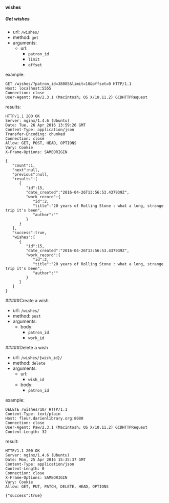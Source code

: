 #### wishes

##### Get wishes

* url: `/wishes/`
* method: `get`
* arguments:
  * url:
    * `patron_id`
    * `limit`
    * `offset`

example:

```
GET /wishes/?patron_id=38085&limit=10&offset=0 HTTP/1.1
Host: localhost:5555
Connection: close
User-Agent: Paw/2.3.1 (Macintosh; OS X/10.11.2) GCDHTTPRequest
```

results:

```
HTTP/1.1 200 OK
Server: nginx/1.4.6 (Ubuntu)
Date: Tue, 26 Apr 2016 13:59:26 GMT
Content-Type: application/json
Transfer-Encoding: chunked
Connection: close
Allow: GET, POST, HEAD, OPTIONS
Vary: Cookie
X-Frame-Options: SAMEORIGIN

{  
   "count":1,
   "next":null,
   "previous":null,
   "results":[  
      {  
         "id":15,
         "date_created":"2016-04-26T13:56:53.437939Z",
         "work_record":{  
            "id":2,
            "title":"20 years of Rolling Stone : what a long, strange trip it's been",
            "author":""
         }
      }
   ],
   "success":true,
   "wishes":[  
      {  
         "id":15,
         "date_created":"2016-04-26T13:56:53.437939Z",
         "work_record":{  
            "id":2,
            "title":"20 years of Rolling Stone : what a long, strange trip it's been",
            "author":""
         }
      }
   ]
}
```
#####Create a wish

* url: `/wishes/`
* method: `post`
* arguments:
  * body:
    * `patron_id`
    * `work_id`

#####Delete a wish

* url: `/wishes/{wish_id}/`
* method: `delete`
* arguments:
    * url:
      * `wish_id`
    * body:
      * `patron_id`

example:

```
DELETE /wishes/10/ HTTP/1.1
Content-Type: text/plain
Host: fleur.darienlibrary.org:8080
Connection: close
User-Agent: Paw/2.3.1 (Macintosh; OS X/10.11.2) GCDHTTPRequest
Content-Length: 32
```

result:

```
HTTP/1.1 200 OK
Server: nginx/1.4.6 (Ubuntu)
Date: Mon, 25 Apr 2016 15:35:37 GMT
Content-Type: application/json
Content-Length: 0
Connection: close
X-Frame-Options: SAMEORIGIN
Vary: Cookie
Allow: GET, PUT, PATCH, DELETE, HEAD, OPTIONS

{"success":true}
```
